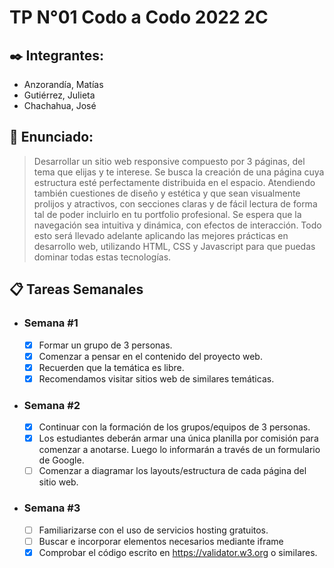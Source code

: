 # TP N°01 Codo a Codo 2022 2C

## ✒️ Integrantes:  
* Anzorandía, Matías
* Gutiérrez, Julieta
* Chachahua, José

## 📌 Enunciado: 
  >  Desarrollar un sitio web responsive compuesto por 3 páginas, del tema que elijas y te interese. Se busca la creación de una página cuya estructura esté perfectamente distribuida en el espacio. Atendiendo también cuestiones de diseño y estética y que sean visualmente prolijos y atractivos, con secciones claras y de fácil lectura de forma tal de poder incluirlo en tu portfolio profesional. Se espera que la navegación sea intuitiva y dinámica, con efectos de interacción. Todo esto será llevado adelante aplicando las mejores prácticas en desarrollo web, utilizando HTML, CSS y Javascript para que puedas dominar todas estas tecnologías.
    
## 📋 Tareas Semanales
  - ### Semana #1
    - [x] Formar un grupo de 3 personas.
    - [x] Comenzar a pensar en el contenido del proyecto web.
    - [x] Recuerden que la temática es libre.
    - [x] Recomendamos visitar sitios web de similares temáticas.

  - ### Semana #2
    - [x] Continuar con la formación de los grupos/equipos de 3 personas.
    - [x] Los estudiantes deberán armar una única planilla por comisión para comenzar a anotarse. Luego lo informarán a través de un formulario de Google.
    - [ ] Comenzar a diagramar los layouts/estructura de cada página del sitio web.

  - ### Semana #3
    - [ ] Familiarizarse con el uso de servicios hosting gratuitos.
    - [ ] Buscar e incorporar elementos necesarios mediante iframe
    - [x] Comprobar el código escrito en https://validator.w3.org o similares.